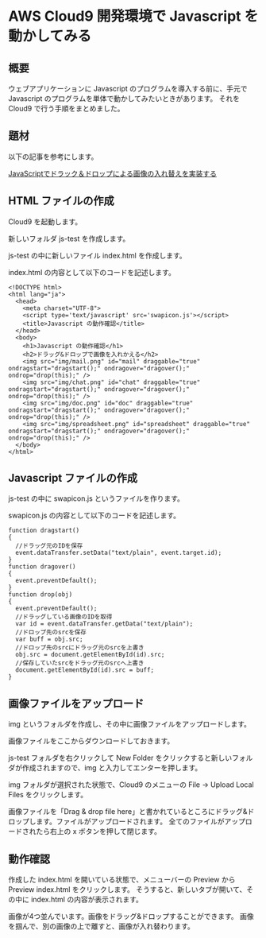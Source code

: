 # AWS Cloud9 開発環境で Javascript を動かしてみる

## 概要

ウェブアプリケーションに Javascript のプログラムを導入する前に、手元で Javascript のプログラムを単体で動かしてみたいときがあります。
それを Cloud9 で行う手順をまとめました。

## 題材

以下の記事を参考にします。

[JavaScriptでドラック＆ドロップによる画像の入れ替えを実装する](https://blog.ver001.com/javascript-dragdrop-image-switch/)

## HTML ファイルの作成

Cloud9 を起動します。

新しいフォルダ js-test を作成します。

js-test の中に新しいファイル index.html を作成します。

index.html の内容として以下のコードを記述します。

    <!DOCTYPE html>
    <html lang="ja">
      <head>
        <meta charset="UTF-8">
        <script type='text/javascript' src='swapicon.js'></script>
        <title>Javascript の動作確認</title>
      </head>
      <body>
        <h1>Javascript の動作確認</h1>
        <h2>ドラッグ&ドロップで画像を入れかえる</h2>
        <img src="img/mail.png" id="mail" draggable="true" ondragstart="dragstart();" ondragover="dragover();" ondrop="drop(this);" />
        <img src="img/chat.png" id="chat" draggable="true" ondragstart="dragstart();" ondragover="dragover();" ondrop="drop(this);" />
        <img src="img/doc.png" id="doc" draggable="true" ondragstart="dragstart();" ondragover="dragover();" ondrop="drop(this);" />
        <img src="img/spreadsheet.png" id="spreadsheet" draggable="true" ondragstart="dragstart();" ondragover="dragover();" ondrop="drop(this);" />
      </body>
    </html>

## Javascript ファイルの作成

js-test の中に swapicon.js というファイルを作ります。

swapicon.js の内容として以下のコードを記述します。

    function dragstart()
    {
      //ドラッグ元のIDを保存
      event.dataTransfer.setData("text/plain", event.target.id);
    }
    function dragover()
    {
      event.preventDefault();
    }
    function drop(obj)
    {
      event.preventDefault();
      //ドラッグしている画像のIDを取得
      var id = event.dataTransfer.getData("text/plain");
      //ドロップ先のsrcを保存
      var buff = obj.src;
      //ドロップ先のsrcにドラッグ元のsrcを上書き
      obj.src = document.getElementById(id).src;
      //保存していたsrcをドラッグ元のsrcへ上書き
      document.getElementById(id).src = buff;
    }

## 画像ファイルをアップロード

img というフォルダを作成し、その中に画像ファイルをアップロードします。

画像ファイルをここからダウンロードしておきます。

js-test フォルダを右クリックして New Folder をクリックすると新しいフォルダが作成されますので、img と入力してエンターを押します。

img フォルダが選択された状態で、Cloud9 のメニューの File -> Upload Local Files をクリックします。

画像ファイルを「Drag & drop file here」と書かれているところにドラッグ&ドロップします。ファイルがアップロードされます。
全てのファイルがアップロードされたら右上の x ボタンを押して閉じます。

## 動作確認

作成した index.html を開いている状態で、メニューバーの Preview から Preview index.html をクリックします。
そうすると、新しいタブが開いて、その中に index.html の内容が表示されます。

画像が4つ並んでいます。画像をドラッグ&ドロップすることができます。
画像を掴んで、別の画像の上で離すと、画像が入れ替わります。

